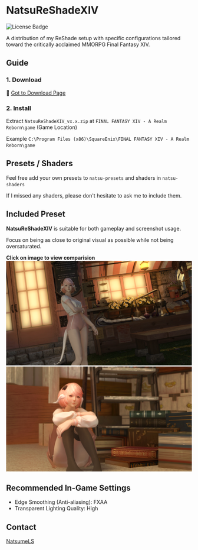 # NatsuReShadeXIV

![License Badge](https://img.shields.io/badge/license-BSD-green)

A distribution of my ReShade setup with specific configurations tailored toward the critically acclaimed MMORPG Final Fantasy XIV.

## Guide

### 1. Download

📁 [Got to Download Page](https://github.com/NatsumeLS/NatsuReShadeXIV/releases/latest)

### 2. Install

Extract `NatsuReShadeXIV_vx.x.zip` at `FINAL FANTASY XIV - A Realm Reborn\game` (Game Location)

Example `C:\Program Files (x86)\SquareEnix\FINAL FANTASY XIV - A Realm Reborn\game`

## Presets / Shaders

Feel free add your own presets to `natsu-presets` and shaders in `natsu-shaders`

If I missed any shaders, please don't hesitate to ask me to include them.

## Included Preset

**NatsuReShadeXIV** is suitable for both gameplay and screenshot usage.

Focus on being as close to original visual as possible while not being oversaturated.

**Click on image to view comparision**
[![View](Previews/1.png)](https://imgsli.com/MjEwNjkz)
[![View](Previews/2.png)](https://imgsli.com/MjEwNjk0)

## Recommended In-Game Settings

- Edge Smoothing (Anti-aliasing): FXAA
- Transparent Lighting Quality: High

## Contact

[NatsumeLS](https://natsume.io/)
